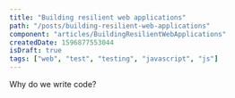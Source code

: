```yaml
---
title: "Building resilient web applications"
path: "/posts/building-resilient-web-applications"
component: "articles/BuildingResilientWebApplications"
createdDate: 1596877553044
isDraft: true
tags: ["web", "test", "testing", "javascript", "js"]
---
```


Why do we write code?

